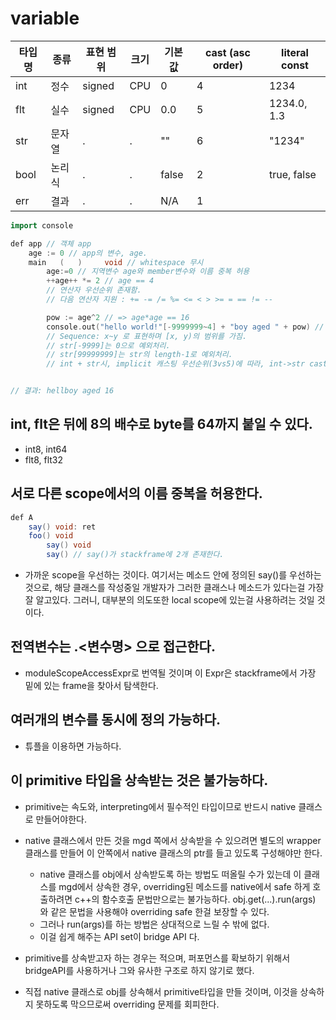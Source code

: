 # variable

| 타입명 | 종류   | 표현 범위 | 크기  | 기본값 | cast (asc order) | literal const |
| ------ | ------ | --------- | ----- | ------ | ---------------- | ------------- |
| int    | 정수   | signed    | CPU   | 0      | 4                | 1234          |
| flt    | 실수   | signed    | CPU   | 0.0    | 5                | 1234.0, 1.3   |
| str    | 문자열 | .         | .     | ""     | 6                | "1234"        |
| bool   | 논리식 | .         | .     | false  | 2                | true, false   |
| err    | 결과   | .         | .     | N/A    | 1                |               |

```cpp
import console

def app // 객체 app
	age := 0 // app의 변수, age.
    main   (   )     void // whitespace 무시
        age:=0 // 지역변수 age와 member변수와 이름 중복 허용
        ++age++ *= 2 // age == 4
        // 연산자 우선순위 존재함.
        // 다음 연산자 지원 : += -= /= %= <= < > >= = == != --

        pow := age^2 // => age*age == 16
        console.out("hello world!"[-9999999~4] + "boy aged " + pow) // str은 UTF-16 인코딩
        // Sequence: x~y 로 표현하며 [x, y)의 범위를 가짐.
        // str[-9999]는 0으로 예외처리.
        // str[99999999]는 str의 length-1로 예외처리.
        // int + str시, implicit 캐스팅 우선순위(3vs5)에 따라, int->str casting


// 결과: hellboy aged 16
```

## int, flt은 뒤에 8의 배수로 byte를 64까지 붙일 수 있다.

* int8, int64
* flt8, flt32

## 서로 다른 scope에서의 이름 중복을 허용한다.
```java
def A
    say() void: ret
    foo() void
        say() void
        say() // say()가 stackframe에 2개 존재한다. 
```
* 가까운 scope을 우선하는 것이다. 여기서는 메소드 안에 정의된 say()를 우선하는 것으로, 해당 클래스를 작성중일 개발자가 그러한 클래스나 메소드가 있다는걸 가장 잘 알고있다. 그러니, 대부분의 의도또한 local scope에 있는걸 사용하려는 것일 것이다.

## 전역변수는 .<변수명> 으로 접근한다.
* moduleScopeAccessExpr로 번역될 것이며 이 Expr은 stackframe에서 가장 밑에 있는 frame을 찾아서 탐색한다.

## 여러개의 변수를 동시에 정의 가능하다.
* 튜플을 이용하면 가능하다.

## 이 primitive 타입을 상속받는 것은 불가능하다.
* primitive는 속도와, interpreting에서 필수적인 타입이므로 반드시 native 클래스로 만들어야한다.
* native 클래스에서 만든 것을 mgd 쪽에서 상속받을 수 있으려면 별도의 wrapper클래스를 만들어
  이 안쪽에서 native 클래스의 ptr를 들고 있도록 구성해야만 한다.
    * native 클래스를 obj에서 상속받도록 하는 방법도 떠올릴 수가 있는데 이 클래스를 mgd에서 상속한
      경우, overriding된 메소드를 native에서 safe 하게 호출하려면 c++의 함수호출 문법만으로는 불가능하다.
      obj.get(...).run(args) 와 같은 문법을 사용해야 overriding safe 한걸 보장할 수 있다.
    * 그러나 run(args)를 하는 방법은 상대적으로 느릴 수 밖에 없다.
    * 이걸 쉽게 해주는 API set이 bridge API 다.

* primitive를 상속받고자 하는 경우는 적으며, 퍼포먼스를 확보하기 위해서 bridgeAPI를 사용하거나
  그와 유사한 구조로 하지 않기로 했다.
* 직접 native 클래스로 obj를 상속해서 primitive타입을 만들 것이며, 이것을 상속하지 못하도록
  막으므로써 overriding 문제를 회피한다.
